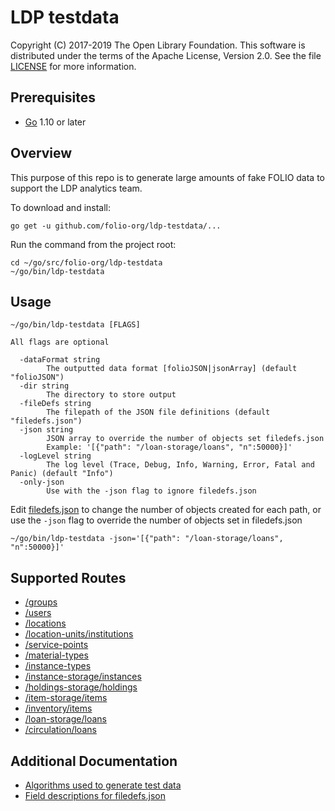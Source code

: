 LDP testdata
===

Copyright (C) 2017-2019 The Open Library Foundation.  This software is 
distributed under the
terms of the Apache License, Version 2.0.  See the file
[LICENSE](https://github.com/folio-org/ldp/blob/master/LICENSE) for
more information.


Prerequisites
-------------------

* [Go](https://golang.org) 1.10 or later

Overview
--------

This purpose of this repo is to generate large amounts of fake FOLIO data to support the LDP analytics team.

To download and install:

```shell
go get -u github.com/folio-org/ldp-testdata/...
```

Run the command from the project root:
```shell
cd ~/go/src/folio-org/ldp-testdata
~/go/bin/ldp-testdata
```

Usage
--------
```
~/go/bin/ldp-testdata [FLAGS]

All flags are optional

  -dataFormat string
    	The outputted data format [folioJSON|jsonArray] (default "folioJSON")
  -dir string
    	The directory to store output
  -fileDefs string
    	The filepath of the JSON file definitions (default "filedefs.json")
  -json string
    	JSON array to override the number of objects set filedefs.json
    	Example: '[{"path": "/loan-storage/loans", "n":50000}]'
  -logLevel string
    	The log level (Trace, Debug, Info, Warning, Error, Fatal and Panic) (default "Info")
  -only-json
    	Use with the -json flag to ignore filedefs.json
```

Edit [filedefs.json](https://github.com/folio-org/ldp-testdata/blob/master/doc/filedefs.md) to change the number of objects created for each path, or 
use the `-json` flag to override the number of objects set in filedefs.json

```shell
~/go/bin/ldp-testdata -json='[{"path": "/loan-storage/loans", "n":50000}]'
```

Supported Routes
--------

- [/groups](https://s3.amazonaws.com/foliodocs/api/mod-users/groups.html)
- [/users](https://s3.amazonaws.com/foliodocs/api/mod-users/users.html)
- [/locations](https://s3.amazonaws.com/foliodocs/api/mod-inventory-storage/location.html)
- [/location-units/institutions](https://s3.amazonaws.com/foliodocs/api/mod-inventory-storage/locationunit.html)
- [/service-points](https://s3.amazonaws.com/foliodocs/api/mod-inventory-storage/service-point.html)
- [/material-types](https://s3.amazonaws.com/foliodocs/api/mod-inventory-storage/material-type.html)
- [/instance-types](https://s3.amazonaws.com/foliodocs/api/mod-inventory-storage/instance-type.html)
- [/instance-storage/instances](https://s3.amazonaws.com/foliodocs/api/mod-inventory-storage/instance-storage.html)
- [/holdings-storage/holdings](https://s3.amazonaws.com/foliodocs/api/mod-inventory-storage/holdings-storage.html)
- [/item-storage/items](https://s3.amazonaws.com/foliodocs/api/mod-inventory-storage/item-storage.html)
- [/inventory/items](https://s3.amazonaws.com/foliodocs/api/mod-inventory/inventory.html)
- [/loan-storage/loans](https://s3.amazonaws.com/foliodocs/api/mod-circulation-storage/loan-storage.html)
- [/circulation/loans](https://s3.amazonaws.com/foliodocs/api/mod-circulation/circulation.html)

Additional Documentation
--------

- [Algorithms used to generate test data](https://github.com/folio-org/ldp-testdata/blob/master/doc/algorithms.md)
- [Field descriptions for filedefs.json](https://github.com/folio-org/ldp-testdata/blob/master/doc/filedefs.md)

